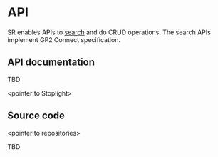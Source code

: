 # API

SR enables APIs to [search](search.md) and do CRUD operations.  The search APIs implement GP2 Connect specification.

## API documentation

TBD

\<pointer to Stoplight>

## Source code

\<pointer to repositories>&#x20;

TBD
